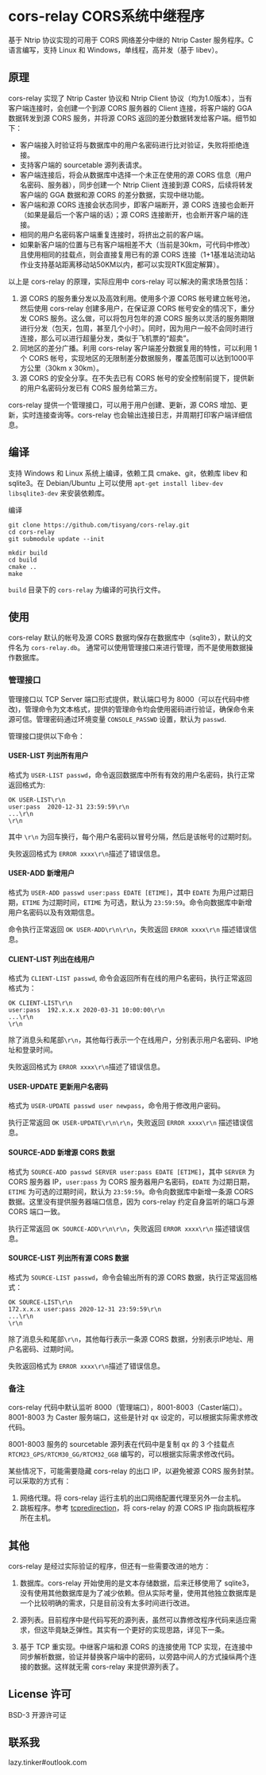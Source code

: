 # cors-relay CORS系统中继程序

基于 Ntrip 协议实现的可用于 CORS 网络差分中继的 Ntrip Caster 服务程序。C 语言编写，支持 Linux 和 Windows，单线程，高并发（基于 libev）。

## 原理
cors-relay 实现了 Ntrip Caster 协议和 Ntrip Client 协议（均为1.0版本），当有客户端连接时，会创建一个到源 CORS 服务器的 Client 连接，将客户端的 GGA 数据转发到源 CORS 服务，并将源 CORS 返回的差分数据转发给客户端。细节如下：

+ 客户端接入时验证将与数据库中的用户名密码进行比对验证，失败将拒绝连接。
+ 支持客户端的 sourcetable 源列表请求。
+ 客户端连接后，将会从数据库中选择一个未正在使用的源 CORS 信息（用户名密码、服务器），同步创建一个 Ntrip Client 连接到源 CORS，后续将转发客户端的 GGA 数据和源 CORS 的差分数据，实现中继功能。
+ 客户端和源 CORS 连接会状态同步，即客户端断开，源 CORS 连接也会断开（如果是最后一个客户端的话）；源 CORS 连接断开，也会断开客户端的连接。
+ 相同的用户名密码客户端重复连接时，将挤出之前的客户端。
+ 如果新客户端的位置与已有客户端相差不大（当前是30km，可代码中修改）且使用相同的挂载点，则会直接复用已有的源 CORS 连接（1+1基准站流动站作业支持基站距离移动站50KM以内，都可以实现RTK固定解算）。

以上是 cors-relay 的原理，实际应用中 cors-relay 可以解决的需求场景包括：
1. 源 CORS 的服务重分发以及高效利用。使用多个源 CORS 帐号建立帐号池，然后使用 cors-relay 创建多用户，在保证源 CORS 帐号安全的情况下，重分发 CORS 服务。这么做，可以将包月包年的源 CORS 服务以灵活的服务期限进行分发（包天，包周，甚至几个小时）。同时，因为用户一般不会同时进行连接，那么可以进行超量分发，类似于飞机票的“超卖”。
2. 同地区的差分广播。利用 cors-relay 客户端差分数据复用的特性，可以利用 1 个 CORS 帐号，实现地区的无限制差分数据服务，覆盖范围可以达到1000平方公里（30km x 30km）。
3. 源 CORS 的安全分享。在不失去已有 CORS 帐号的安全控制前提下，提供新的用户名密码分发已有 CORS 服务给第三方。

cors-relay 提供一个管理接口，可以用于用户创建、更新，源 CORS 增加、更新，实时连接查询等。cors-relay 也会输出连接日志，并周期打印客户端详细信息。

## 编译

支持 Windows 和 Linux 系统上编译，依赖工具 cmake、git，依赖库 libev 和 sqlite3。在 Debian/Ubuntu 上可以使用 `apt-get install libev-dev libsqlite3-dev` 来安装依赖库。

编译
```shell
git clone https://github.com/tisyang/cors-relay.git
cd cors-relay
git submodule update --init

mkdir build
cd build
cmake ..
make
```
`build` 目录下的 `cors-relay` 为编译的可执行文件。

## 使用

cors-relay 默认的帐号及源 CORS 数据均保存在数据库中（sqlite3），默认的文件名为 `cors-relay.db`。
通常可以使用管理接口来进行管理，而不是使用数据操作数据库。

### 管理接口

管理接口以 TCP Server 端口形式提供，默认端口号为 8000（可以在代码中修改)，管理命令为文本格式，提供的管理命令均会使用密码进行验证，确保命令来源可信。管理密码通过环境变量 `CONSOLE_PASSWD` 设置，默认为 `passwd`.

管理接口提供以下命令：

####  USER-LIST 列出所有用户
格式为 `USER-LIST passwd`，命令返回数据库中所有有效的用户名密码，执行正常返回格式为:

```text
OK USER-LIST\r\n
user:pass  2020-12-31 23:59:59\r\n
...\r\n
\r\n
```
其中 `\r\n` 为回车换行，每个用户名密码以冒号分隔，然后是该帐号的过期时刻。

失败返回格式为 `ERROR xxxx\r\n`描述了错误信息。

#### USER-ADD 新增用户
格式为 `USER-ADD passwd user:pass EDATE [ETIME]`，其中 `EDATE` 为用户过期日期，`ETIME` 为过期时间，`ETIME` 为可选，默认为 `23:59:59`。命令向数据库中新增用户名密码以及有效期信息。

命令执行正常返回 `OK USER-ADD\r\n\r\n`，失败返回 `ERROR xxxx\r\n` 描述错误信息。

#### CLIENT-LIST 列出在线用户
格式为 `CLIENT-LIST passwd`, 命令会返回所有在线的用户名密码，执行正常返回格式为：

```text
OK CLIENT-LIST\r\n
user:pass  192.x.x.x 2020-03-31 10:00:00\r\n
...\r\n
\r\n
```
除了消息头和尾部`\r\n`，其他每行表示一个在线用户，分别表示用户名密码、IP地址和登录时间。

失败返回格式为 `ERROR xxxx\r\n`描述了错误信息。

#### USER-UPDATE 更新用户名密码
格式为 `USER-UPDATE passwd user newpass`，命令用于修改用户密码。

执行正常返回 `OK USER-UPDATE\r\n\r\n`，失败返回 `ERROR xxxx\r\n` 描述错误信息。

#### SOURCE-ADD 新增源 CORS 数据
格式为 `SOURCE-ADD passwd SERVER user:pass EDATE [ETIME]`，其中 `SERVER` 为 CORS 服务器 IP，`user:pass` 为 CORS 服务器用户名密码，`EDATE` 为过期日期，`ETIME` 为可选的过期时间，默认为 `23:59:59`。命令向数据库中新增一条源 CORS 数据。这里没有提供服务器端口信息，因为 cors-relay 约定自身监听的端口与源 CORS 端口一致。

执行正常返回 `OK SOURCE-ADD\r\n\r\n`，失败返回 `ERROR xxxx\r\n` 描述错误信息。

#### SOURCE-LIST 列出所有源 CORS 数据
格式为 `SOURCE-LIST passwd`，命令会输出所有的源 CORS 数据，执行正常返回格式：

```text
OK SOURCE-LIST\r\n
172.x.x.x user:pass 2020-12-31 23:59:59\r\n
...\r\n
\r\n
```
除了消息头和尾部`\r\n`，其他每行表示一条源 CORS 数据，分别表示IP地址、用户名密码、过期时间。

失败返回格式为 `ERROR xxxx\r\n`描述了错误信息。

### 备注

cors-relay 代码中默认监听 8000（管理端口），8001-8003（Caster端口）。8001-8003 为 Caster 服务端口，这些是针对 qx 设定的，可以根据实际需求修改代码。

8001-8003 服务的 sourcetable 源列表在代码中是复制 qx 的 3 个挂载点 `RTCM23_GPS/RTCM30_GG/RTCM32_GGB` 编写的，可以根据实际需求修改代码。

某些情况下，可能需要隐藏 cors-relay 的出口 IP，以避免被源 CORS 服务封禁。可以采取的方式有：
1. 网络代理。将 cors-relay 运行主机的出口网络配置代理至另外一台主机。
2. 跳板程序。参考 [tcpredirection](https://github.com/tisyang/tcpredirection)，将 cors-relay 的源 CORS IP 指向跳板程序所在主机。

## 其他
cors-relay 是经过实际验证的程序，但还有一些需要改进的地方：

1. 数据库。cors-relay 开始使用的是文本存储数据，后来迁移使用了 sqlite3，没有使用其他数据库是为了减少依赖。但从实际考量，使用其他独立数据库是一个比较明确的需求，只是目前没有太多时间进行改进。
2. 源列表。目前程序中是代码写死的源列表，虽然可以靠修改程序代码来适应需求，但这毕竟缺乏弹性。其实有一个更好的实现思路，详见下一条。

3. 基于 TCP 重实现。中继客户端和源 CORS 的连接使用 TCP 实现，在连接中同步解析数据，验证并替换客户端中的密码，以旁路中间人的方式操纵两个连接的数据。这样就无需 cors-relay 来提供源列表了。

## License 许可

BSD-3 开源许可证

## 联系我

lazy.tinker#outlook.com


